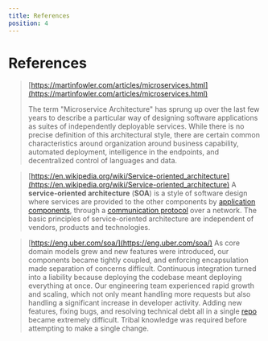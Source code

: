 ```yaml
---
title: References
position: 4
---
```


# References

> [https://martinfowler.com/articles/microservices.html](https://martinfowler.com/articles/microservices.html)
>
> The term "Microservice Architecture" has sprung up over the last few years to describe a particular way of designing software applications as suites of independently deployable services. While there is no precise definition of this architectural style, there are certain common characteristics around organization around business capability, automated deployment, intelligence in the endpoints, and decentralized control of languages and data.

> [https://en.wikipedia.org/wiki/Service-oriented_architecture](https://en.wikipedia.org/wiki/Service-oriented_architecture)
> A **service-oriented architecture** (**SOA**) is a style of software design where services are provided to the other components by [application components](https://en.wikipedia.org/wiki/Application_components), through a [communication protocol](https://en.wikipedia.org/wiki/Communications_protocol) over a network. The basic principles of service-oriented architecture are independent of vendors, products and technologies.

> [https://eng.uber.com/soa/](https://eng.uber.com/soa/)
> As core domain models grew and new features were introduced, our components became tightly coupled, and enforcing encapsulation made separation of concerns difficult. Continuous integration turned into a liability because deploying the codebase meant deploying everything at once. Our engineering team experienced rapid growth and scaling, which not only meant handling more requests but also handling a significant increase in developer activity. Adding new features, fixing bugs, and resolving technical debt all in a single [repo](http://en.wikipedia.org/wiki/Software_repository) became extremely difficult. Tribal knowledge was required before attempting to make a single change.